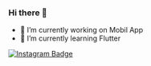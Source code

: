 ### Hi there 👋

- 🔭 I’m currently working on Mobil App
- 🌱 I’m currently learning Flutter

[![Instagram Badge](https://img.shields.io/badge/-Instagram-C13584?style=flat-quare&labelColor=C13584&logo=instagram&logoColor=white&link=link)](https://www.instagram.com/muratcan.eravsar)

